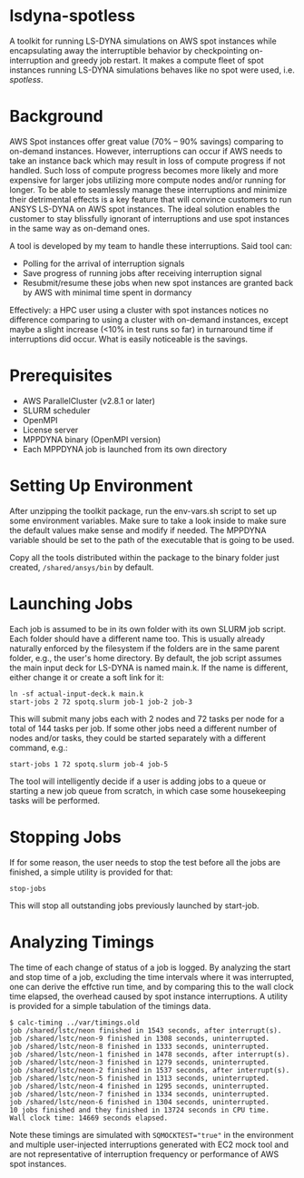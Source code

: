 # lsdyna-spotless
A toolkit for running LS-DYNA simulations on AWS spot instances while encapsulating away the interruptible behavior by checkpointing on-interruption and greedy job restart. It makes a compute fleet of spot instances running LS-DYNA simulations behaves like no spot were used, i.e. *spotless*.

# Background
AWS Spot instances offer great value (70% – 90% savings) comparing to on-demand instances. However, interruptions can occur if AWS needs to take an instance back which may result in loss of compute progress if not handled. Such loss of compute progress becomes more likely and more expensive for larger jobs utilizing more compute nodes and/or running for longer. To be able to seamlessly manage these interruptions and minimize their detrimental effects is a key feature that will convince customers to run ANSYS LS-DYNA on AWS spot instances. The ideal solution enables the customer to stay blissfully ignorant of interruptions and use spot instances in the same way as on-demand ones.

A tool is developed by my team to handle these interruptions. Said tool can:
* Polling for the arrival of interruption signals
* Save progress of running jobs after receiving interruption signal
* Resubmit/resume these jobs when new spot instances are granted back by AWS with minimal time spent in dormancy

Effectively: a HPC user using a cluster with spot instances notices no difference comparing to using a cluster with on-demand instances, except maybe a slight increase (<10% in test runs so far) in turnaround time if interruptions did occur. What is easily noticeable is the savings.

# Prerequisites
* AWS ParallelCluster (v2.8.1 or later)
* SLURM scheduler
* OpenMPI
* License server
* MPPDYNA binary (OpenMPI version)
* Each MPPDYNA job is launched from its own directory

# Setting Up Environment
After unzipping the toolkit package, run the env-vars.sh script to set up some environment variables. Make sure to take a look inside to make sure the default values make sense and modify if needed. The MPPDYNA variable should be set to the path of the executable that is going to be used.

Copy all the tools distributed within the package to the binary folder just created, `/shared/ansys/bin` by default.

# Launching Jobs
Each job is assumed to be in its own folder with its own SLURM job script. Each folder should have a different name too. This is usually already naturally enforced by the filesystem if the folders are in the same parent folder, e.g., the user's home directory. By default, the job script assumes the main input deck for LS-DYNA is named main.k. If the name is different, either change it or create a soft link for it:
```
ln -sf actual-input-deck.k main.k
start-jobs 2 72 spotq.slurm job-1 job-2 job-3
```

This will submit many jobs each with 2 nodes and 72 tasks per node for a total of 144 tasks per job. If some other jobs need a different number of nodes and/or tasks, they could be started separately with a different command, e.g.:

```
start-jobs 1 72 spotq.slurm job-4 job-5
```
The tool will intelligently decide if a user is adding jobs to a queue or starting a new job queue from scratch, in which case some housekeeping tasks will be performed.

# Stopping Jobs
If for some reason, the user needs to stop the test before all the jobs are finished, a simple utility is provided for that:

```
stop-jobs
```
This will stop all outstanding jobs previously launched by start-job.

# Analyzing Timings
The time of each change of status of a job is logged. By analyzing the start and stop time of a job, excluding the time intervals where it was interrupted, one can derive the effctive run time, and by comparing this to the wall clock time elapsed, the overhead caused by spot instance interruptions. A utility is provided for a simple tabulation of the timings data.

```
$ calc-timing ../var/timings.old
job /shared/lstc/neon finished in 1543 seconds, after interrupt(s).
job /shared/lstc/neon-9 finished in 1308 seconds, uninterrupted.
job /shared/lstc/neon-8 finished in 1333 seconds, uninterrupted.
job /shared/lstc/neon-1 finished in 1478 seconds, after interrupt(s).
job /shared/lstc/neon-3 finished in 1279 seconds, uninterrupted.
job /shared/lstc/neon-2 finished in 1537 seconds, after interrupt(s).
job /shared/lstc/neon-5 finished in 1313 seconds, uninterrupted.
job /shared/lstc/neon-4 finished in 1295 seconds, uninterrupted.
job /shared/lstc/neon-7 finished in 1334 seconds, uninterrupted.
job /shared/lstc/neon-6 finished in 1304 seconds, uninterrupted.
10 jobs finished and they finished in 13724 seconds in CPU time.
Wall clock time: 14669 seconds elapsed.
```
Note these timings are simulated with `SQMOCKTEST="true"` in the environment and multiple user-injected interruptions generated with EC2 mock tool and are not representative of interruption frequency or performance of AWS spot instances.
